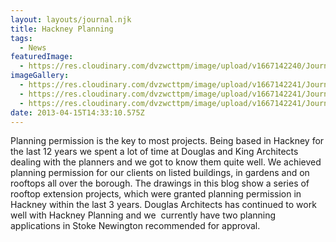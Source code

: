 ```yaml
---
layout: layouts/journal.njk
title: Hackney Planning
tags:
  - News
featuredImage:
  - https://res.cloudinary.com/dvzwcttpm/image/upload/v1667142240/Journals/Hackney-Planning-1-1_zcjw00.jpg
imageGallery:
  - https://res.cloudinary.com/dvzwcttpm/image/upload/v1667142241/Journals/Hackney-Planning-2-1_xnhcb3.jpg
  - https://res.cloudinary.com/dvzwcttpm/image/upload/v1667142241/Journals/Hackney-Planning-3-1_o0crf0.jpg
  - https://res.cloudinary.com/dvzwcttpm/image/upload/v1667142241/Journals/Hackney-Planning-4_lnl1dj.jpg
date: 2013-04-15T14:33:10.575Z
---
```

Planning permission is the key to most projects. Being based in Hackney for the last 12 years we spent a lot of time at Douglas and King Architects dealing with the planners and we got to know them quite well. We achieved planning permission for our clients on listed buildings, in gardens and on rooftops all over the borough. The drawings in this blog show a series of rooftop extension projects, which were granted planning permission in Hackney within the last 3 years. Douglas Architects has continued to work well with Hackney Planning and we  currently have two planning applications in Stoke Newington recommended for approval.